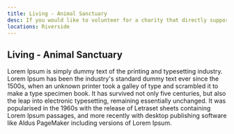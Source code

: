 ```yaml
---
title: Living - Animal Sanctuary
desc: If you would like to volunteer for a charity that directly supports older people who might be lonely, take a look at our various available programs.
locations: Riverside
---
```


## Living - Animal Sanctuary
Lorem Ipsum is simply dummy text of the printing and typesetting industry. Lorem Ipsum has been the industry's standard dummy text ever since the 1500s, when an unknown printer took a galley of type and scrambled it to make a type specimen book. It has survived not only five centuries, but also the leap into electronic typesetting, remaining essentially unchanged. It was popularised in the 1960s with the release of Letraset sheets containing Lorem Ipsum passages, and more recently with desktop publishing software like Aldus PageMaker including versions of Lorem Ipsum.